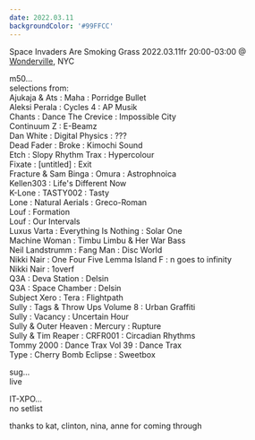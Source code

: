 ```yaml
---
date: 2022.03.11
backgroundColor: '#99FFCC'
---
```


Space Invaders Are Smoking Grass 2022.03.11fr 20:00-03:00 @ [Wonderville](https://www.wonderville.nyc/), NYC  

m50...  
selections from:  
Ajukaja & Ats : Maha : Porridge Bullet  
Aleksi Perala : Cycles 4 : AP Musik  
Chants : Dance The Crevice : Impossible City  
Continuum Z : E-Beamz  
Dan White : Digital Physics : ???  
Dead Fader : Broke : Kimochi Sound  
Etch : Slopy Rhythm Trax : Hypercolour  
Fixate : \[untitled\] : Exit  
Fracture & Sam Binga : Omura : Astrophnoica  
Kellen303 : Life's Different Now  
K-Lone : TASTY002 : Tasty  
Lone : Natural Aerials : Greco-Roman  
Louf : Formation  
Louf : Our Intervals  
Luxus Varta : Everything Is Nothing : Solar One  
Machine Woman : Timbu Limbu & Her War Bass  
Neil Landstrumm : Fang Man : Disc World  
Nikki Nair : One Four Five Lemma Island F : n goes to infinity  
Nikki Nair : 1overf  
Q3A : Deva Station : Delsin  
Q3A : Space Chamber : Delsin  
Subject Xero : Tera : Flightpath  
Sully : Tags & Throw Ups Volume 8 : Urban Graffiti  
Sully : Vacancy : Uncertain Hour  
Sully & Outer Heaven : Mercury : Rupture  
Sully & Tim Reaper : CRFR001 : Circadian Rhythms  
Tommy 2000 : Dance Trax Vol 39 : Dance Trax  
Type : Cherry Bomb Eclipse : Sweetbox  

sug...  
live  

IT-XPO...  
no setlist  

thanks to kat, clinton, nina, anne for coming through